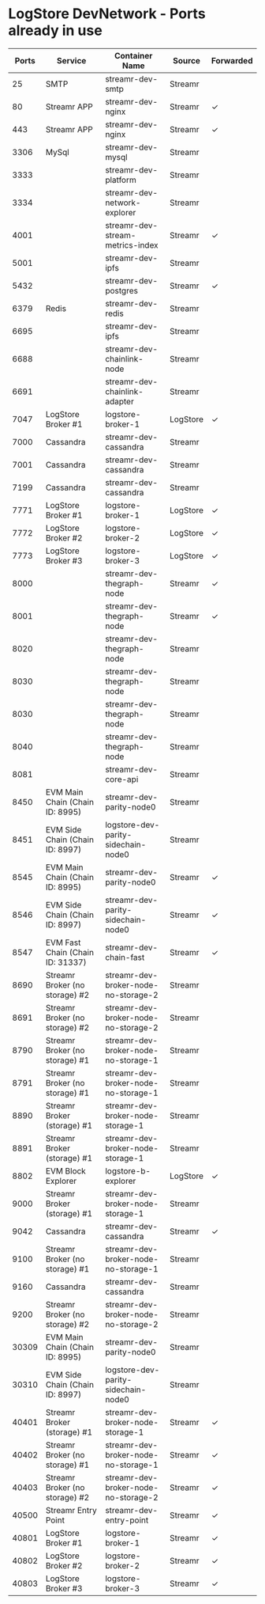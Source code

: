 # LogStore DevNetwork - Ports already in use

| Ports | Service                          | Container Name                       | Source   | Forwarded |
| ----- | -------------------------------- | ------------------------------------ | -------- | --------- |
| 25    | SMTP                             | streamr-dev-smtp                     | Streamr  |           |
| 80    | Streamr APP                      | streamr-dev-nginx                    | Streamr  | &check;   |
| 443   | Streamr APP                      | streamr-dev-nginx                    | Streamr  | &check;   |
| 3306  | MySql                            | streamr-dev-mysql                    | Streamr  |           |
| 3333  |                                  | streamr-dev-platform                 | Streamr  |           |
| 3334  |                                  | streamr-dev-network-explorer         | Streamr  |           |
| 4001  |                                  | streamr-dev-stream-metrics-index     | Streamr  | &check;   |
| 5001  |                                  | streamr-dev-ipfs                     | Streamr  |           |
| 5432  |                                  | streamr-dev-postgres                 | Streamr  | &check;   |
| 6379  | Redis                            | streamr-dev-redis                    | Streamr  |           |
| 6695  |                                  | streamr-dev-ipfs                     | Streamr  |           |
| 6688  |                                  | streamr-dev-chainlink-node           | Streamr  |           |
| 6691  |                                  | streamr-dev-chainlink-adapter        | Streamr  |           |
| 7047  | LogStore Broker #1               | logstore-broker-1                    | LogStore | &check;   |
| 7000  | Cassandra                        | streamr-dev-cassandra                | Streamr  |           |
| 7001  | Cassandra                        | streamr-dev-cassandra                | Streamr  |           |
| 7199  | Cassandra                        | streamr-dev-cassandra                | Streamr  |           |
| 7771  | LogStore Broker #1               | logstore-broker-1                    | LogStore | &check;   |
| 7772  | LogStore Broker #2               | logstore-broker-2                    | LogStore | &check;   |
| 7773  | LogStore Broker #3               | logstore-broker-3                    | LogStore | &check;   |
| 8000  |                                  | streamr-dev-thegraph-node            | Streamr  | &check;   |
| 8001  |                                  | streamr-dev-thegraph-node            | Streamr  | &check;   |
| 8020  |                                  | streamr-dev-thegraph-node            | Streamr  |           |
| 8030  |                                  | streamr-dev-thegraph-node            | Streamr  |           |
| 8030  |                                  | streamr-dev-thegraph-node            | Streamr  |           |
| 8040  |                                  | streamr-dev-thegraph-node            | Streamr  |           |
| 8081  |                                  | streamr-dev-core-api                 | Streamr  |           |
| 8450  | EVM Main Chain (Chain ID: 8995)  | streamr-dev-parity-node0             | Streamr  |           |
| 8451  | EVM Side Chain (Chain ID: 8997)  | logstore-dev-parity-sidechain-node0  | Streamr  |           |
| 8545  | EVM Main Chain (Chain ID: 8995)  | streamr-dev-parity-node0             | Streamr  | &check;   |
| 8546  | EVM Side Chain (Chain ID: 8997)  | streamr-dev-parity-sidechain-node0   | Streamr  | &check;   |
| 8547  | EVM Fast Chain (Chain ID: 31337) | streamr-dev-chain-fast               | Streamr  | &check;   |
| 8690  | Streamr Broker (no storage) #2   | streamr-dev-broker-node-no-storage-2 | Streamr  |           |
| 8691  | Streamr Broker (no storage) #2   | streamr-dev-broker-node-no-storage-2 | Streamr  |           |
| 8790  | Streamr Broker (no storage) #1   | streamr-dev-broker-node-no-storage-1 | Streamr  |           |
| 8791  | Streamr Broker (no storage) #1   | streamr-dev-broker-node-no-storage-1 | Streamr  |           |
| 8890  | Streamr Broker (storage) #1      | streamr-dev-broker-node-storage-1    | Streamr  |           |
| 8891  | Streamr Broker (storage) #1      | streamr-dev-broker-node-storage-1    | Streamr  |           |
| 8802  | EVM Block Explorer               | logstore-b-explorer                  | LogStore | &check;   |
| 9000  | Streamr Broker (storage) #1      | streamr-dev-broker-node-storage-1    | Streamr  |           |
| 9042  | Cassandra                        | streamr-dev-cassandra                | Streamr  | &check;   |
| 9100  | Streamr Broker (no storage) #1   | streamr-dev-broker-node-no-storage-1 | Streamr  |           |
| 9160  | Cassandra                        | streamr-dev-cassandra                | Streamr  |           |
| 9200  | Streamr Broker (no storage) #2   | streamr-dev-broker-node-no-storage-2 | Streamr  |           |
| 30309 | EVM Main Chain (Chain ID: 8995)  | streamr-dev-parity-node0             | Streamr  |           |
| 30310 | EVM Side Chain (Chain ID: 8997)  | logstore-dev-parity-sidechain-node0  | Streamr  |           |
| 40401 | Streamr Broker (storage) #1      | streamr-dev-broker-node-storage-1    | Streamr  | &check;   |
| 40402 | Streamr Broker (no storage) #1   | streamr-dev-broker-node-no-storage-1 | Streamr  | &check;   |
| 40403 | Streamr Broker (no storage) #2   | streamr-dev-broker-node-no-storage-2 | Streamr  | &check;   |
| 40500 | Streamr Entry Point              | streamr-dev-entry-point              | Streamr  | &check;   |
| 40801 | LogStore Broker #1               | logstore-broker-1                    | Streamr  | &check;   |
| 40802 | LogStore Broker #2               | logstore-broker-2                    | Streamr  | &check;   |
| 40803 | LogStore Broker #3               | logstore-broker-3                    | Streamr  | &check;   |
